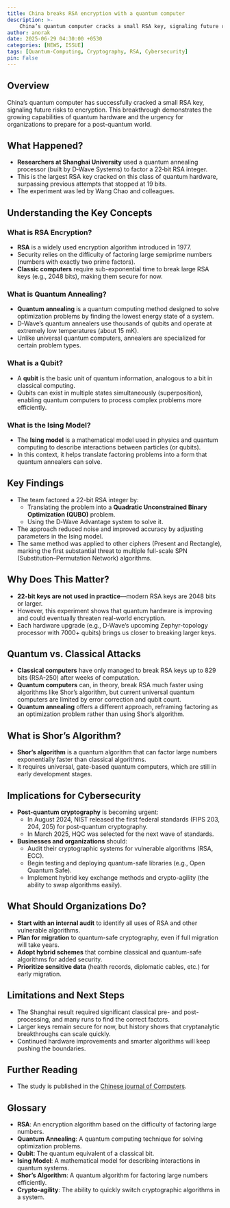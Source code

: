 ```yaml
---  
title: China breaks RSA encryption with a quantum computer
description: >-
    China’s quantum computer cracks a small RSA key, signaling future risks to encryption.
author: anorak
date: 2025-06-29 04:30:00 +0530
categories: [NEWS, ISSUE]
tags: [Quantum-Computing, Cryptography, RSA, Cybersecurity]
pin: False
---   
```


  


## Overview

China’s quantum computer has successfully cracked a small RSA key, signaling future risks to encryption. This breakthrough demonstrates the growing capabilities of quantum hardware and the urgency for organizations to prepare for a post-quantum world.

  

## What Happened?

- **Researchers at Shanghai University** used a quantum annealing processor (built by D‑Wave Systems) to factor a 22‑bit RSA integer.
- This is the largest RSA key cracked on this class of quantum hardware, surpassing previous attempts that stopped at 19 bits.
- The experiment was led by Wang Chao and colleagues.

  

## Understanding the Key Concepts

### What is RSA Encryption?

- **RSA** is a widely used encryption algorithm introduced in 1977.
- Security relies on the difficulty of factoring large semiprime numbers (numbers with exactly two prime factors).
- **Classic computers** require sub-exponential time to break large RSA keys (e.g., 2048 bits), making them secure for now.

### What is Quantum Annealing?

- **Quantum annealing** is a quantum computing method designed to solve optimization problems by finding the lowest energy state of a system.
- D‑Wave’s quantum annealers use thousands of qubits and operate at extremely low temperatures (about 15 mK).
- Unlike universal quantum computers, annealers are specialized for certain problem types.

### What is a Qubit?

- A **qubit** is the basic unit of quantum information, analogous to a bit in classical computing.
- Qubits can exist in multiple states simultaneously (superposition), enabling quantum computers to process complex problems more efficiently.

### What is the Ising Model?

- The **Ising model** is a mathematical model used in physics and quantum computing to describe interactions between particles (or qubits).
- In this context, it helps translate factoring problems into a form that quantum annealers can solve.

  

## Key Findings

- The team factored a 22-bit RSA integer by:
    - Translating the problem into a **Quadratic Unconstrained Binary Optimization (QUBO)** problem.
    - Using the D‑Wave Advantage system to solve it.
- The approach reduced noise and improved accuracy by adjusting parameters in the Ising model.
- The same method was applied to other ciphers (Present and Rectangle), marking the first substantial threat to multiple full-scale SPN (Substitution–Permutation Network) algorithms.

  

## Why Does This Matter?

- **22-bit keys are not used in practice**—modern RSA keys are 2048 bits or larger.
- However, this experiment shows that quantum hardware is improving and could eventually threaten real-world encryption.
- Each hardware upgrade (e.g., D‑Wave’s upcoming Zephyr-topology processor with 7000+ qubits) brings us closer to breaking larger keys.

  

## Quantum vs. Classical Attacks

- **Classical computers** have only managed to break RSA keys up to 829 bits (RSA-250) after weeks of computation.
- **Quantum computers** can, in theory, break RSA much faster using algorithms like Shor’s algorithm, but current universal quantum computers are limited by error correction and qubit count.
- **Quantum annealing** offers a different approach, reframing factoring as an optimization problem rather than using Shor’s algorithm.

  

## What is Shor’s Algorithm?

- **Shor’s algorithm** is a quantum algorithm that can factor large numbers exponentially faster than classical algorithms.
- It requires universal, gate-based quantum computers, which are still in early development stages.

  

## Implications for Cybersecurity

- **Post-quantum cryptography** is becoming urgent:
    - In August 2024, NIST released the first federal standards (FIPS 203, 204, 205) for post-quantum cryptography.
    - In March 2025, HQC was selected for the next wave of standards.
- **Businesses and organizations** should:
    - Audit their cryptographic systems for vulnerable algorithms (RSA, ECC).
    - Begin testing and deploying quantum-safe libraries (e.g., Open Quantum Safe).
    - Implement hybrid key exchange methods and crypto-agility (the ability to swap algorithms easily).

  

## What Should Organizations Do?

- **Start with an internal audit** to identify all uses of RSA and other vulnerable algorithms.
- **Plan for migration** to quantum-safe cryptography, even if full migration will take years.
- **Adopt hybrid schemes** that combine classical and quantum-safe algorithms for added security.
- **Prioritize sensitive data** (health records, diplomatic cables, etc.) for early migration.

  

## Limitations and Next Steps

- The Shanghai result required significant classical pre- and post-processing, and many runs to find the correct factors.
- Larger keys remain secure for now, but history shows that cryptanalytic breakthroughs can scale quickly.
- Continued hardware improvements and smarter algorithms will keep pushing the boundaries.

  

## Further Reading

- The study is published in the [Chinese journal of Computers](https://cirics.uqo.ca/chinese-researchers-break-rsa-encryption-with-a-quantum-computer/).

  

## Glossary

- **RSA**: An encryption algorithm based on the difficulty of factoring large numbers.
- **Quantum Annealing**: A quantum computing technique for solving optimization problems.
- **Qubit**: The quantum equivalent of a classical bit.
- **Ising Model**: A mathematical model for describing interactions in quantum systems.
- **Shor’s Algorithm**: A quantum algorithm for factoring large numbers efficiently.
- **Crypto-agility**: The ability to quickly switch cryptographic algorithms in a system.
